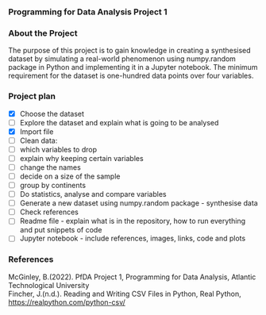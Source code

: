 ### Programming for Data Analysis Project 1

### About the Project
The purpose of this project is to gain knowledge in creating a synthesised dataset by simulating a real-world phenomenon using numpy.random package in Python and implementing it in a Jupyter notebook. The minimum requirement for the dataset is one-hundred data points over four variables. 

### Project plan
- [x] Choose the dataset
- [ ] Explore the dataset and explain what is going to be analysed
- [x] Import file
- [ ] Clean data:  
- [ ] which variables to drop    
- [ ] explain why keeping certain variables    
- [ ] change the names    
- [ ] decide on a size of the sample    
- [ ] group by continents    
- [ ] Do statistics, analyse and compare variables
- [ ] Generate a new dataset using numpy.random package - synthesise data
- [ ] Check references
- [ ] Readme file - explain what is in the repository, how to run everything and put snippets of code
- [ ] Jupyter notebook - include references, images, links, code and plots

### References
McGinley, B.(2022). PfDA Project 1, Programming for Data Analysis, Atlantic Technological University   
Fincher, J.(n.d.). Reading and Writing CSV Files in Python, Real Python, https://realpython.com/python-csv/